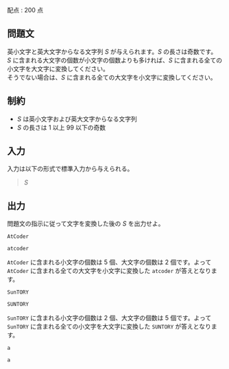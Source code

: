 配点 : $200$ 点

## 問題文

英小文字と英大文字からなる文字列 $S$ が与えられます。$S$ の長さは奇数です。<br>
$S$ に含まれる大文字の個数が小文字の個数よりも多ければ、$S$ に含まれる全ての小文字を大文字に変換してください。<br>
そうでない場合は、$S$ に含まれる全ての大文字を小文字に変換してください。  

## 制約

- $S$ は英小文字および英大文字からなる文字列
- $S$ の長さは $1$ 以上 $99$ 以下の奇数

## 入力

入力は以下の形式で標準入力から与えられる。

> $S$

## 出力

問題文の指示に従って文字を変換した後の $S$ を出力せよ。

```input1
AtCoder
```

```output1
atcoder
```

`AtCoder` に含まれる小文字の個数は $5$ 個、大文字の個数は $2$ 個です。よって `AtCoder` に含まれる全ての大文字を小文字に変換した `atcoder` が答えとなります。

```input2
SunTORY
```

```output2
SUNTORY
```

`SunTORY` に含まれる小文字の個数は $2$ 個、大文字の個数は $5$ 個です。よって `SunTORY` に含まれる全ての小文字を大文字に変換した `SUNTORY` が答えとなります。

```input3
a
```

```output3
a
```